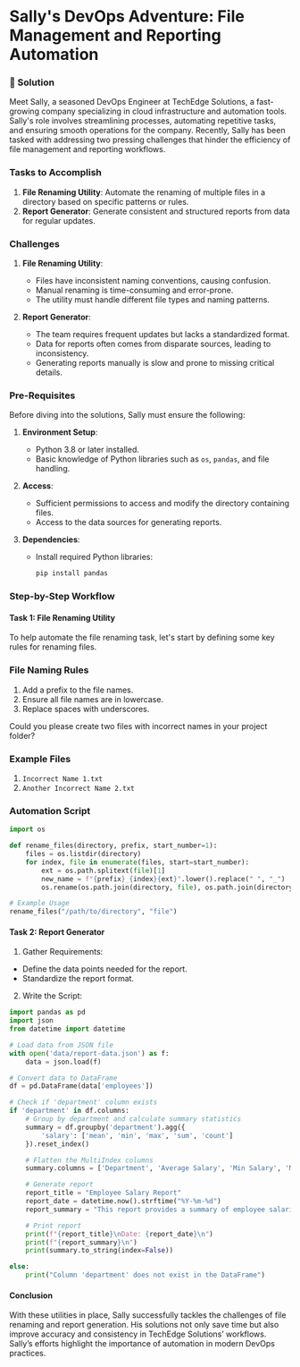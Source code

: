 # Sally's DevOps Adventure: File Management and Reporting Automation

### 📝 Solution

Meet Sally, a seasoned DevOps Engineer at TechEdge Solutions, a fast-growing company specializing in cloud infrastructure and automation tools. Sally's role involves streamlining processes, automating repetitive tasks, and ensuring smooth operations for the company. Recently, Sally has been tasked with addressing two pressing challenges that hinder the efficiency of file management and reporting workflows.

### Tasks to Accomplish
1. **File Renaming Utility**: Automate the renaming of multiple files in a directory based on specific patterns or rules.
2. **Report Generator**: Generate consistent and structured reports from data for regular updates.

### Challenges
1. **File Renaming Utility**:
   - Files have inconsistent naming conventions, causing confusion.
   - Manual renaming is time-consuming and error-prone.
   - The utility must handle different file types and naming patterns.

2. **Report Generator**:
   - The team requires frequent updates but lacks a standardized format.
   - Data for reports often comes from disparate sources, leading to inconsistency.
   - Generating reports manually is slow and prone to missing critical details.

### Pre-Requisites
Before diving into the solutions, Sally must ensure the following:
1. **Environment Setup**:
   - Python 3.8 or later installed.
   - Basic knowledge of Python libraries such as `os`, `pandas`, and file handling.

2. **Access**:
   - Sufficient permissions to access and modify the directory containing files.
   - Access to the data sources for generating reports.

3. **Dependencies**:
   - Install required Python libraries:
     ```bash
     pip install pandas
     ```

### Step-by-Step Workflow

#### Task 1: File Renaming Utility

To help automate the file renaming task, let's start by defining some key rules for renaming files. 

### File Naming Rules

1. Add a prefix to the file names.
2. Ensure all file names are in lowercase.
3. Replace spaces with underscores.

Could you please create two files with incorrect names in your project folder? 

### Example Files

1. `Incorrect Name 1.txt`
2. `Another Incorrect Name 2.txt`

### Automation Script

```python
import os

def rename_files(directory, prefix, start_number=1):
    files = os.listdir(directory)
    for index, file in enumerate(files, start=start_number):
        ext = os.path.splitext(file)[1]
        new_name = f"{prefix}_{index}{ext}".lower().replace(" ", "_")
        os.rename(os.path.join(directory, file), os.path.join(directory, new_name))

# Example Usage
rename_files("/path/to/directory", "file")
```


####  Task 2: Report Generator

1. Gather Requirements:
   
- Define the data points needed for the report.
- Standardize the report format.
  
  
2. Write the Script:

```python
import pandas as pd
import json
from datetime import datetime

# Load data from JSON file
with open('data/report-data.json') as f:
    data = json.load(f)

# Convert data to DataFrame
df = pd.DataFrame(data['employees'])

# Check if 'department' column exists
if 'department' in df.columns:
    # Group by department and calculate summary statistics
    summary = df.groupby('department').agg({
        'salary': ['mean', 'min', 'max', 'sum', 'count']
    }).reset_index()

    # Flatten the MultiIndex columns
    summary.columns = ['Department', 'Average Salary', 'Min Salary', 'Max Salary', 'Total Salary', 'Employee Count']

    # Generate report
    report_title = "Employee Salary Report"
    report_date = datetime.now().strftime("%Y-%m-%d")
    report_summary = "This report provides a summary of employee salaries by department."

    # Print report
    print(f"{report_title}\nDate: {report_date}\n")
    print(f"{report_summary}\n")
    print(summary.to_string(index=False))

else:
    print("Column 'department' does not exist in the DataFrame")
```


#### Conclusion

With these utilities in place, Sally successfully tackles the challenges of file renaming and report generation. His solutions not only save time but also improve accuracy and consistency in TechEdge Solutions’ workflows. Sally’s efforts highlight the importance of automation in modern DevOps practices.